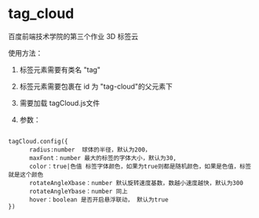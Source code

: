 # tag_cloud
百度前端技术学院的第三个作业 3D 标签云

使用方法：

1. 标签元素需要有类名 "tag"

2. 标签元素需要包裹在 id 为 "tag-cloud"的父元素下

3. 需要加载 tagCloud.js文件

4. 参数：
<pre><code>
tagCloud.config({
	  radius:number  球体的半径，默认为200，
	  maxFont：number 最大的标签的字体大小，默认为30,
	  color：true|色值 标签字体颜色，如果为true则都是随机颜色，如果是色值，标签就是这个颜色
	  rotateAngleXbase：number 默认旋转速度基数，数越小速度越快，默认为300
	  rotateAngleYbase：number 同上
	  hover：boolean 是否开启悬浮联动， 默认为true
})
</code></pre>
